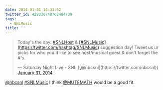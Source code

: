 ```yaml
---
date: 2014-01-31 14:33:52
twitter_id: 429336748762484739
tags:
  - SNLMusic
title: ''
---
```


<blockquote class="twitter-tweet"><p lang="en" dir="ltr">Today&#39;s the day: <a href="https://twitter.com/hashtag/SNLHost?src=hash&amp;ref_src=twsrc%5Etfw">#SNLHost</a> &amp; <a href="https://twitter.com/hashtag/SNLMusic?src=hash&amp;ref_src=twsrc%5Etfw">[#SNLMusic](https://twitter.com/hashtag/SNLMusic)</a> suggestion day! Tweet us ur picks for who you&#39;d like to see host/musical guest &amp; don&#39;t forget the #&#39;s.</p>&mdash; Saturday Night Live - SNL ([@nbcsnl](https://twitter.com/nbcsnl)) <a href="https://twitter.com/nbcsnl/status/429319011885539329?ref_src=twsrc%5Etfw">January 31, 2014</a></blockquote>
<script async src="https://platform.twitter.com/widgets.js" charset="utf-8"></script>

[@nbcsnl](https://twitter.com/nbcsnl) [#SNLMusic](https://twitter.com/hashtag/SNLMusic) I think [@MUTEMATH](https://twitter.com/MUTEMATH) would be a good fit.
